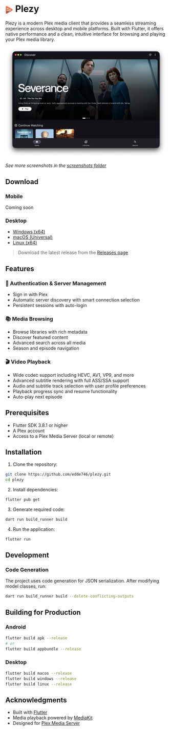 <h1>
  <img src="assets/plezy.png" alt="Plezy Logo" height="24" style="vertical-align: middle;" />
  Plezy
</h1>

Plezy is a modern Plex media client that provides a seamless streaming experience across desktop and mobile platforms. Built with Flutter, it offers native performance and a clean, intuitive interface for browsing and playing your Plex media library.

<p align="center">
  <img src="screenshots/macos-home.png" alt="Plezy macOS Home Screen" width="800" />
</p>

*See more screenshots in the [screenshots folder](screenshots/#readme)*

## Download

### Mobile
Coming soon

### Desktop
- [Windows (x64)](https://github.com/edde746/plezy/releases/latest/download/plezy-windows-installer.exe)
- [macOS (Universal)](https://github.com/edde746/plezy/releases/latest/download/plezy-macos.zip)
- [Linux (x64)](https://github.com/edde746/plezy/releases/latest/download/plezy-linux.tar.gz)

> Download the latest release from the [Releases page](https://github.com/edde746/plezy/releases)

## Features

### 🔐 Authentication & Server Management
- Sign in with Plex
- Automatic server discovery with smart connection selection
- Persistent sessions with auto-login

### 📚 Media Browsing
- Browse libraries with rich metadata
- Discover featured content
- Advanced search across all media
- Season and episode navigation

### 🎬 Video Playback
- Wide codec support including HEVC, AV1, VP9, and more
- Advanced subtitle rendering with full ASS/SSA support
- Audio and subtitle track selection with user profile preferences
- Playback progress sync and resume functionality
- Auto-play next episode

## Prerequisites

- Flutter SDK 3.8.1 or higher
- A Plex account
- Access to a Plex Media Server (local or remote)

## Installation

1. Clone the repository:
```bash
git clone https://github.com/edde746/plezy.git
cd plezy
```

2. Install dependencies:
```bash
flutter pub get
```

3. Generate required code:
```bash
dart run build_runner build
```

4. Run the application:
```bash
flutter run
```

## Development

### Code Generation

The project uses code generation for JSON serialization. After modifying model classes, run:

```bash
dart run build_runner build --delete-conflicting-outputs
```

## Building for Production

### Android
```bash
flutter build apk --release
# or
flutter build appbundle --release
```

### Desktop
```bash
flutter build macos --release
flutter build windows --release
flutter build linux --release
```

## Acknowledgments

- Built with [Flutter](https://flutter.dev)
- Media playback powered by [MediaKit](https://github.com/media-kit/media-kit)
- Designed for [Plex Media Server](https://www.plex.tv)
